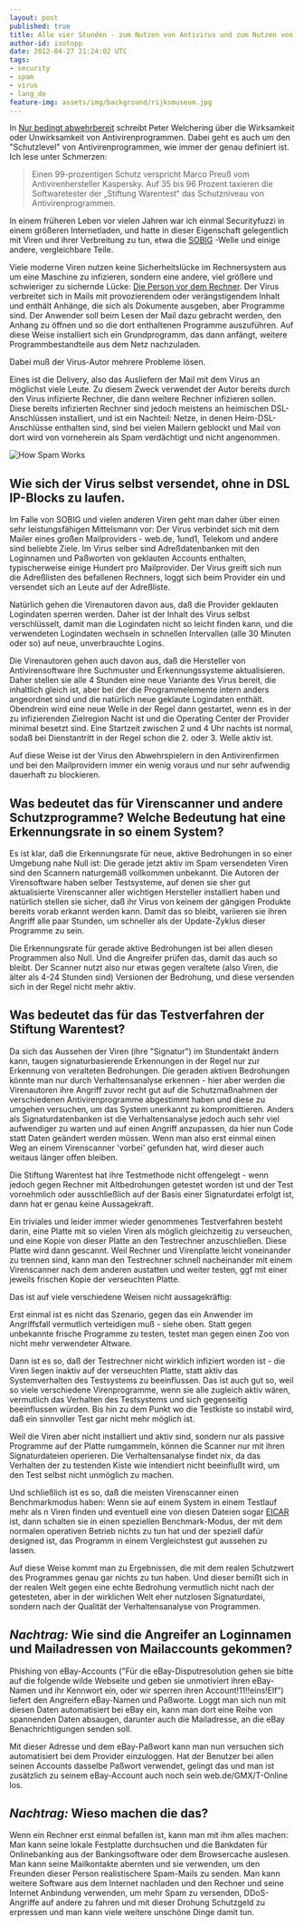 ```yaml
---
layout: post
published: true
title: Alle vier Stunden - zum Nutzen von Antivirus und zum Nutzen von Testverfahren
author-id: isotopp
date: 2012-04-27 21:24:02 UTC
tags:
- security
- spam
- virus
- lang_de
feature-img: assets/img/background/rijksmuseum.jpg
---
```

In 
[Nur bedingt abwehrbereit](http://www.faz.net/aktuell/technik-motor/computer-internet/virenschutzprogramme-nur-bedingt-abwehrbereit-11727592.html)
schreibt Peter Welchering über die Wirksamkeit oder Unwirksamkeit von
Antivirenprogrammen.  Dabei geht es auch um den "Schutzlevel" von
Antivirenprogrammen, wie immer der genau definiert ist.  Ich lese unter
Schmerzen: 

> Einen 99-prozentigen Schutz verspricht Marco Preuß vom Antivirenhersteller
> Kaspersky.  Auf 35 bis 96 Prozent taxieren die Softwaretester der
> „Stiftung Warentest“ das Schutzniveau von Antivirenprogrammen.

In einem früheren Leben vor vielen Jahren war ich einmal Securityfuzzi in
einem größeren Internetladen, und hatte in dieser Eigenschaft gelegentlich
mit Viren und ihrer Verbreitung zu tun, etwa die 
[SOBIG](http://en.wikipedia.org/wiki/Sobig) -Welle und einige andere,
vergleichbare Teile.

Viele moderne Viren nutzen keine Sicherheitslücke im Rechnersystem aus um
eine Maschine zu infizieren, sondern eine andere, viel größere und
schwieriger zu sichernde Lücke: [Die Person vor dem Rechner](http://en.wiktionary.org/wiki/PEBCAK).
Der Virus verbreitet sich in Mails mit provozierendem oder verängstigendem
Inhalt und enthält Anhänge, die sich als Dokumente ausgeben, aber Programme
sind.  Der Anwender soll beim Lesen der Mail dazu gebracht werden, den
Anhang zu öffnen und so die dort enthaltenen Programme auszuführen.  Auf
diese Weise installiert sich ein Grundprogramm, das dann anfängt, weitere
Programmbestandteile aus dem Netz nachzuladen.

Dabei muß der Virus-Autor mehrere Probleme lösen.

Eines ist die Delivery, also das Ausliefern der Mail mit dem Virus an
möglichst viele Leute.  Zu diesem Zweck verwendet der Autor bereits durch
den Virus infizierte Rechner, die dann weitere Rechner infizieren sollen. 
Diese bereits infizierten Rechner sind jedoch meistens an heimischen
DSL-Anschlüssen installiert, und ist ein Nachteil: Netze, in denen
Heim-DSL-Anschlüsse enthalten sind, sind bei vielen Mailern geblockt und
Mail von dort wird von vorneherein als Spam verdächtigt und nicht
angenommen.

![How Spam Works](/uploads/how-spam-works.png)

## Wie sich der Virus selbst versendet, ohne in DSL IP-Blocks zu laufen.

Im Falle von SOBIG und vielen anderen Viren geht man daher über einen sehr
leistungsfähigen Mittelsmann vor: Der Virus verbindet sich mit dem Mailer
eines großen Mailproviders - web.de, 1und1, Telekom und andere sind beliebte
Ziele.  Im Virus selber sind Adreßdatenbanken mit den Loginnamen und
Paßworten von geklauten Accounts enthalten, typischerweise einige Hundert
pro Mailprovider.  Der Virus greift sich nun die Adreßlisten des befallenen
Rechners, loggt sich beim Provider ein und versendet sich an Leute auf der
Adreßliste.

Natürlich gehen die Virenautoren davon aus, daß die Provider geklauten
Logindaten sperren werden.  Daher ist der Inhalt des Virus selbst
verschlüsselt, damit man die Logindaten nicht so leicht finden kann, und die
verwendeten Logindaten wechseln in schnellen Intervallen (alle 30 Minuten
oder so) auf neue, unverbrauchte Logins.

Die Virenautoren gehen auch davon aus, daß die Hersteller von
Antivirensoftware ihre Suchmuster und Erkennungssysteme aktualisieren. 
Daher stellen sie alle 4 Stunden eine neue Variante des Virus bereit, die
inhaltlich gleich ist, aber bei der die Programmelemente intern anders
angeordnet sind und die natürlich neue geklaute Logindaten enthält. 
Obendrein wird eine neue Welle in der Regel dann gestartet, wenn es in der
zu infizierenden Zielregion Nacht ist und die Operating Center der Provider
minimal besetzt sind.  Eine Startzeit zwischen 2 und 4 Uhr nachts ist
normal, sodaß bei Dienstantritt in der Regel schon die 2.  oder 3.  Welle
aktiv ist.

Auf diese Weise ist der Virus den Abwehrspielern in den Antivirenfirmen und
bei den Mailprovidern immer ein wenig voraus und nur sehr aufwendig
dauerhaft zu blockieren.

## Was bedeutet das für Virenscanner und andere Schutzprogramme? Welche Bedeutung hat eine Erkennungsrate in so einem System?

Es ist klar, daß die Erkennungsrate für neue, aktive Bedrohungen in so einer
Umgebung nahe Null ist: Die gerade jetzt aktiv im Spam versendeten Viren
sind den Scannern naturgemäß vollkommen unbekannt.  Die Autoren der
Virensoftware haben selber Testsysteme, auf denen sie sher gut aktualisierte
Virenscanner aller wichtigen Hersteller installiert haben und natürlich
stellen sie sicher, daß ihr Virus von keinem der gängigen Produkte bereits
vorab erkannt werden kann.  Damit das so bleibt, variieren sie ihren Angriff
alle paar Stunden, um schneller als der Update-Zyklus dieser Programme zu
sein.

Die Erkennungsrate für gerade aktive Bedrohungen ist bei allen diesen
Programmen also Null.  Und die Angreifer prüfen das, damit das auch so
bleibt.  Der Scanner nutzt also nur etwas gegen veraltete (also Viren, die
älter als 4-24 Stunden sind) Versionen der Bedrohung, und diese versenden
sich in der Regel nicht mehr aktiv.

## Was bedeutet das für das Testverfahren der Stiftung Warentest?

Da sich das Aussehen der Viren (ihre "Signatur") im Stundentakt ändern kann,
taugen signaturbasierende Erkennungen in der Regel nur zur Erkennung von
veralteten Bedrohungen.  Die geraden aktiven Bedrohungen könnte man nur
durch Verhaltensanalyse erkennen - hier aber werden die Virenautoren ihre
Angriff zuvor recht gut auf die Schutzmaßnahmen der verschiedenen
Antivirenprogramme abgestimmt haben und diese zu umgehen versuchen, um das
System unerkannt zu kompromittieren.  Anders als Signaturdatenbanken ist die
Verhaltensanalyse jedoch auch sehr viel aufwendiger zu warten und auf einen
Angriff anzupassen, da hier nun Code statt Daten geändert werden müssen. 
Wenn man also erst einmal einen Weg an einem Virenscanner 'vorbei' gefunden
hat, wird dieser auch weitaus länger offen bleiben.

Die Stiftung Warentest hat ihre Testmethode nicht offengelegt - wenn jedoch
gegen Rechner mit Altbedrohungen getestet worden ist und der Test
vornehmlich oder ausschließlich auf der Basis einer Signaturdatei erfolgt
ist, dann hat er genau keine Aussagekraft.

Ein triviales und leider immer wieder genommenes Testverfahren besteht
darin, eine Platte mit so vielen Viren als möglich gleichzeitig zu
verseuchen, und eine Kopie von dieser Platte an den Testrechner
anzuschließen.  Diese Platte wird dann gescannt.  Weil Rechner und
Virenplatte leicht voneinander zu trennen sind, kann man den Testrechner
schnell nacheinander mit einem Virenscanner nach dem anderen austatten und
weiter testen, ggf mit einer jeweils frischen Kopie der verseuchten Platte.

Das ist auf viele verschiedene Weisen nicht aussagekräftig:

Erst einmal ist es nicht das Szenario, gegen das ein Anwender im
Angriffsfall vermutlich verteidigen muß - siehe oben.  Statt gegen
unbekannte frische Programme zu testen, testet man gegen einen Zoo von nicht
mehr verwendeter Altware.

Dann ist es so, daß der Testrechner nicht wirklich infiziert worden ist -
die Viren liegen inaktiv auf der verseuchten Platte, statt aktiv das
Systemverhalten des Testsystems zu beeinflussen.  Das ist auch gut so, weil
so viele verschiedene Virenprogramme, wenn sie alle zugleich aktiv wären,
vermutlich das Verhalten des Testsystems und sich gegenseitig beeinflussen
würden.  Bis hin zu dem Punkt wo die Testkiste so instabil wird, daß ein
sinnvoller Test gar nicht mehr möglich ist.

Weil die Viren aber nicht installiert und aktiv sind, sondern nur als
passive Programme auf der Platte rumgammeln, können die Scanner nur mit
ihren Signaturdateien operieren.  Die Verhaltensanalyse findet nix, da das
Verhalten der zu testenden Kiste wie intendiert nicht beeinflußt wird, um
den Test selbst nicht unmöglich zu machen.

Und schließlich ist es so, daß die meisten Virenscanner einen Benchmarkmodus
haben: Wenn sie auf einem System in einem Testlauf mehr als n Viren finden
und eventuell eine von diesen Dateien sogar <a
href='http://en.wikipedia.org/wiki/EICAR_test_file'>EICAR</a> ist, dann
schalten sie in einen speziellen Benchmark-Modus, der mit dem normalen
operativen Betrieb nichts zu tun hat und der speziell dafür designed ist,
das Programm in einem Vergleichstest gut aussehen zu lassen.

Auf diese Weise kommt man zu Ergebnissen, die mit dem realen Schutzwert des
Programmes genau gar nichts zu tun haben.  Und dieser bemißt sich in der
realen Welt gegen eine echte Bedrohung vermutlich nicht nach der getesteten,
aber in der wirklichen Welt eher nutzlosen Signaturdatei, sondern nach der
Qualität der Verhaltensanalyse von Programmen.

## _Nachtrag:_ Wie sind die Angreifer an Loginnamen und Mailadressen von Mailaccounts gekommen?

Phishing von eBay-Accounts ("Für die eBay-Disputresolution gehen sie bitte
auf die folgende wilde Webseite und geben sie unmotiviert ihren eBay-Namen
und ihr Kennwort ein, oder wir sperren ihren Account!11!!eins!Elf") liefert
den Angreifern eBay-Namen und Paßworte.  Loggt man sich nun mit diesen Daten
automatisiert bei eBay ein, kann man dort eine Reihe von spannenden Daten
absaugen, darunter auch die Mailadresse, an die eBay Benachrichtigungen
senden soll.

Mit dieser Adresse und dem eBay-Paßwort kann man nun versuchen sich
automatisiert bei dem Provider einzuloggen.  Hat der Benutzer bei allen
seinen Accounts dasselbe Paßwort verwendet, gelingt das und man ist
zusätzlich zu seinem eBay-Account auch noch sein web.de/GMX/T-Online los.

## _Nachtrag:_ Wieso machen die das?

Wenn ein Rechner erst einmal befallen ist, kann man mit ihm alles machen:
Man kann seine lokale Festplatte durchsuchen und die Bankdaten für
Onlinebanking aus der Bankingsoftware oder dem Browsercache auslesen.  Man
kann seine Mailkontakte abernten und sie verwenden, um den Freunden dieser
Person realistischere Spam-Mails zu senden.  Man kann weitere Software aus
dem Internet nachladen und den Rechner und seine Internet Anbindung
verwenden, um mehr Spam zu versenden, DDoS-Angriffe auf andere zu fahren und
mit dieser Drohung Schutzgeld zu erpressen und man kann viele weitere
unschöne Dinge damit tun.
